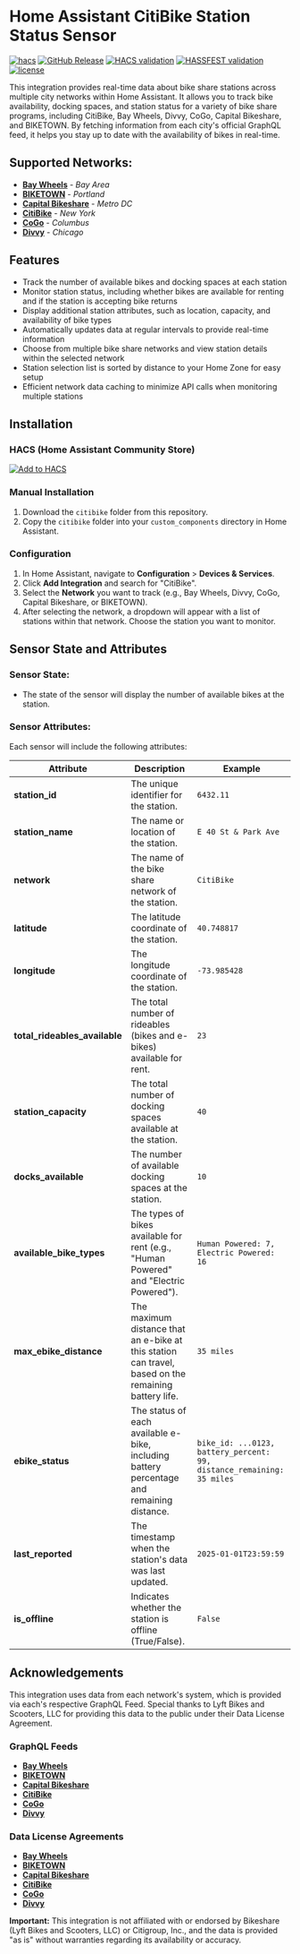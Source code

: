 # Home Assistant CitiBike Station Status Sensor
[![hacs][hacs-badge]][hacs]
[![GitHub Release][release-badge]][release-url]
[![HACS validation][hacs-validation-badge]][hacs-validation-url]
[![HASSFEST validation][hassfest-validation-badge]][hassfest-validation-url]
[![license][license-badge]][license-url]


This integration provides real-time data about bike share stations across multiple city networks within Home Assistant. It allows you to track bike availability, docking spaces, and station status for a variety of bike share programs, including CitiBike, Bay Wheels, Divvy, CoGo, Capital Bikeshare, and BIKETOWN. By fetching information from each city's official GraphQL feed, it helps you stay up to date with the availability of bikes in real-time.

## Supported Networks:
- [**Bay Wheels**][baywheels-home] - _Bay Area_
- [**BIKETOWN**][biketown-home] - _Portland_
- [**Capital Bikeshare**][capitalbikeshare-home] - _Metro DC_
- [**CitiBike**][citibike-home] - _New York_
- [**CoGo**][cogo-home] - _Columbus_
- [**Divvy**][divvy-home] - _Chicago_



## Features
- Track the number of available bikes and docking spaces at each station
- Monitor station status, including whether bikes are available for renting and if the station is accepting bike returns
- Display additional station attributes, such as location, capacity, and availability of bike types
- Automatically updates data at regular intervals to provide real-time information
- Choose from multiple bike share networks and view station details within the selected network
- Station selection list is sorted by distance to your Home Zone for easy setup
- Efficient network data caching to minimize API calls when monitoring multiple stations

## Installation
### HACS (Home Assistant Community Store)
[![Add to HACS](https://my.home-assistant.io/badges/hacs_repository.svg)](https://my.home-assistant.io/redirect/hacs_repository/?owner=ruchoff&repository=homeassistant-citibike)

### Manual Installation

1. Download the `citibike` folder from this repository.
2. Copy the `citibike` folder into your `custom_components` directory in Home Assistant.


### Configuration

1. In Home Assistant, navigate to **Configuration** > **Devices & Services**.
2. Click **Add Integration** and search for "CitiBike".
3. Select the **Network** you want to track (e.g., Bay Wheels, Divvy, CoGo, Capital Bikeshare, or BIKETOWN).
4. After selecting the network, a dropdown will appear with a list of stations within that network. Choose the station you want to monitor.



## Sensor State and Attributes

### Sensor State:
- The state of the sensor will display the number of available bikes at the station.

### Sensor Attributes:
Each sensor will include the following attributes:

| **Attribute**              | **Description**                                                                                           | **Example**            |
|----------------------------|-----------------------------------------------------------------------------------------------------------|------------------------|
| **station_id**              | The unique identifier for the station.                                                                     | `6432.11`              |
| **station_name**            | The name or location of the station.                                                                       | `E 40 St & Park Ave`   |
| **network**                 | The name of the bike share network of the station.                                                   | `CitiBike`             |
| **latitude**                | The latitude coordinate of the station.                                                                   | `40.748817`            |
| **longitude**               | The longitude coordinate of the station.                                                                  | `-73.985428`           |
| **total_rideables_available** | The total number of rideables (bikes and e-bikes) available for rent.                                     | `23`                   |
| **station_capacity**        | The total number of docking spaces available at the station.                                               | `40`                   |
| **docks_available**         | The number of available docking spaces at the station.                                                   | `10`                   |
| **available_bike_types**    | The types of bikes available for rent (e.g., "Human Powered" and "Electric Powered").                     | `Human Powered: 7, Electric Powered: 16` |
| **max_ebike_distance**      | The maximum distance that an e-bike at this station can travel, based on the remaining battery life.                       | `35 miles`             |
| **ebike_status**            | The status of each available e-bike, including battery percentage and remaining distance.                 | `bike_id: ...0123, battery_percent: 99, distance_remaining: 35 miles` |
| **last_reported**           | The timestamp when the station's data was last updated.                                                   | `2025-01-01T23:59:59` |
| **is_offline**              | Indicates whether the station is offline (True/False).                                                     | `False`                |



## Acknowledgements

This integration uses data from each network's system, which is provided via each's respective GraphQL Feed. Special thanks to Lyft Bikes and Scooters, LLC for providing this data to the public under their Data License Agreement.
### GraphQL Feeds
- [**Bay Wheels**][baywheels-gql]
- [**BIKETOWN**][biketown-gql]
- [**Capital Bikeshare**][capitalbikeshare-gql]
- [**CitiBike**][citibike-gql]
- [**CoGo**][cogo-gql]
- [**Divvy**][divvy-gql]

### Data License Agreements
- [**Bay Wheels**][baywheels-data-license]
- [**BIKETOWN**][biketown-data-license]
- [**Capital Bikeshare**][capitalbikeshare-data-license]
- [**CitiBike**][citibike-data-license]
- [**CoGo**][cogo-data-license]
- [**Divvy**][divvy-data-license]


**Important:** This integration is not affiliated with or endorsed by Bikeshare (Lyft Bikes and Scooters, LLC) or Citigroup, Inc., and the data is provided "as is" without warranties regarding its availability or accuracy.


<!-- Badges -->
[hacs-badge]: https://img.shields.io/badge/HACS-Default-41BDF5.svg
[hacs-validation-badge]: https://img.shields.io/github/actions/workflow/status/ruchoff/homeassistant-citibike/validate.yml?label=HACS%20Validation
[hassfest-validation-badge]: https://img.shields.io/github/actions/workflow/status/ruchoff/homeassistant-citibike/hassfest.yml?label=Hassfest%20Validation
[license-badge]: https://img.shields.io/github/license/ruchoff/homeassistant-citibike
[release-badge]: https://img.shields.io/github/v/release/ruchoff/homeassistant-citibike

<!-- URLs -->
[baywheels-home]: https://www.lyft.com/bikes/bay-wheels
[biketown-home]: https://biketownpdx.com/
[capitalbikeshare-home]: https://capitalbikeshare.com/
[citibike-home]: https://citibikenyc.com/
[cogo-home]: https://cogobikeshare.com/
[divvy-home]: https://divvybikes.com/



[baywheels-data-license]: https://baywheels-assets.s3.amazonaws.com/data-license-agreement.html
[biketown-data-license]: https://biketownpdx.com/system-data
[capitalbikeshare-data-license]: https://capitalbikeshare.com/data-license-agreement
[citibike-data-license]: https://ride.citibikenyc.com/data-sharing-policy
[cogo-data-license]: https://cogobikeshare.com/data-license-agreement
[divvy-data-license]: https://divvybikes.com/data-license-agreement

[baywheels-gql]: https://account.baywheels.com/bikesharefe-gql
[biketown-gql]: https://biketownpdx.com/bikesharefe-gql
[capitalbikeshare-gql]: https://capitalbikeshare.com/bikesharefe-gql
[citibike-gql]: https://account.citibikenyc.com/bikesharefe-gql
[cogo-gql]: https://cogobikeshare.com/bikesharefe-gql
[divvy-gql]: https://divvybikes.com/bikesharefe-gql

[hacs]: https://hacs.xyz
[hacs-validation-url]: https://github.com/ruchoff/homeassistant-citibike/actions/workflows/validate.yml
[hassfest-validation-url]: https://github.com/ruchoff/homeassistant-citibike/actions/workflows/hassfest.yml
[home-assistant]: https://www.home-assistant.io/
[license-url]: https://github.com/ruchoff/homeassistant-citibike/blob/main/LICENSE

[release-url]: https://github.com/ruchoff/homeassistant-citibike/releases
